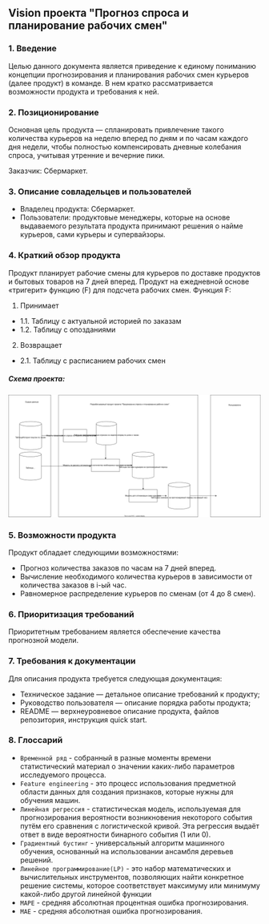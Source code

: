 ## Vision проекта "Прогноз спроса и планирование рабочих смен"


### 1. Введение

Целью данного документа является приведение к единому пониманию концепции прогнозирования и планирования рабочих смен курьеров (далее продукт) в команде. В нем кратко рассматривается возможности продукта и требования к ней.

### 2. Позиционирование

Основная цель продукта — спланировать привлечение такого количества курьеров на  неделю вперед по дням и по часам каждого дня недели, чтобы полностью компенсировать дневные колебания спроса, учитывая утренние и вечерние пики.

Заказчик: Сбермаркет.

### 3. Описание совладельцев и пользователей
- Владелец продукта: Сбермаркет.
- Пользователи: продуктовые менеджеры, которые на основе выдаваемого результата продукта принимают решения о найме курьеров, сами курьеры и супервайзоры.

### 4. Краткий обзор продукта			
Продукт планирует рабочие смены для курьеров по доставке продуктов и бытовых товаров на 7 дней вперед. 
Продукт на ежедневной основе «тригерит» функцию (F) для подсчета рабочих смен.
Функция F:
1. Принимает
- 1.1.  Таблицу с актуальной историей по заказам
- 1.2.  Таблицу с опозданиями 
2. Возвращает
- 2.1. Таблицу с расписанием рабочих смен

##### Cхема проекта:

![Схема проекта_](./common_view_of_project.svg)

### 5. Возможности продукта

Продукт обладает следующими возможностями:
- Прогноз количества заказов по часам на 7 дней вперед.
- Вычисление необходимого количества курьеров в зависимости от количества заказов в i-ый час.
- Равномерное распределение курьеров по сменам (от 4 до 8 смен).
		
### 6. Приоритизация требований
Приоритетным требованием является обеспечение качества прогнозной модели.



### 7. Требования к документации
Для описания продукта требуется следующая документация:

- Техническое задание — детальное описание требований к продукту;
- Руководство пользователя — описание порядка работы продукта;
- README — верхнеуровневое описание продукта, файлов репозитория, инструкция quick start.

### 8. Глоссарий

- ```Временной ряд``` -  собранный в разные моменты времени статистический материал о значении каких-либо параметров исследуемого процесса.
- ```Feature engineering``` - это процесс использования предметной области данных для создания признаков, которые нужны для обучения машин.  
- ```Линейная регрессия``` - статистическая модель, используемая для прогнозирования вероятности возникновения некоторого события путём его сравнения с логистической кривой. Эта регрессия выдаёт ответ в виде вероятности бинарного события (1 или 0).
- ```Градиентный бустинг``` -  универсальный алгоритм машинного обучения, основанный на использовании ансамбля деревьев решений. 
- ```Линейное программирование(LP)``` - это набор математических и вычислительных инструментов, позволяющих найти конкретное решение системы, которое соответствует максимуму или минимуму какой-либо другой линейной функции
- ```MAPE``` - средняя абсолютная процентная ошибка прогнозирования.
- ```MAE``` - средняя абсолютная ошибка прогнозирования.
